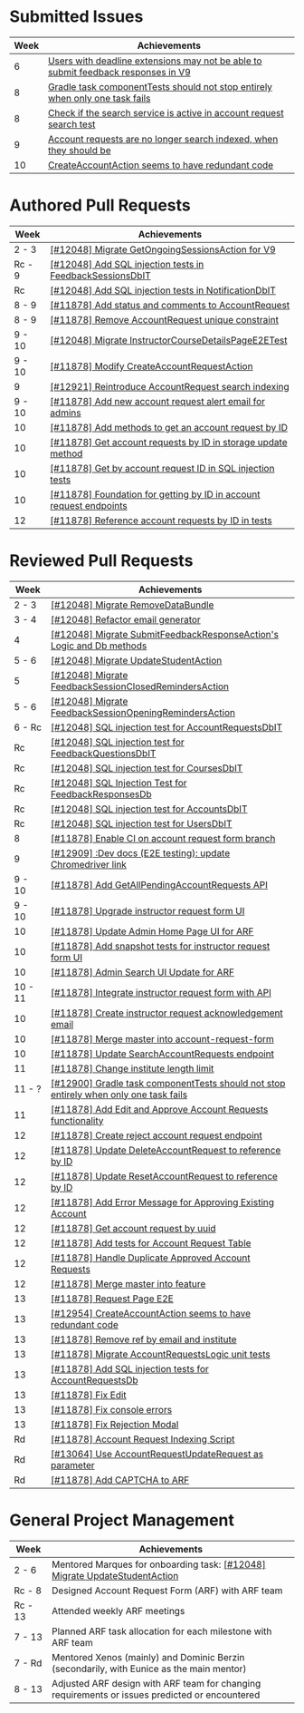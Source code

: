 # Submitted Issues

| Week | Achievements |
| ---- | ------------ |
|  6      | [Users with deadline extensions may not be able to submit feedback responses in V9](https://github.com/TEAMMATES/teammates/pull/12774) | <!-- 240223          -->
|  8      | [Gradle task componentTests should not stop entirely when only one task fails](https://github.com/TEAMMATES/teammates/pull/12900) | <!-- 240315          -->
|  8      | [Check if the search service is active in account request search test](https://github.com/TEAMMATES/teammates/pull/12901) | <!-- 240315          -->
|  9      | [Account requests are no longer search indexed, when they should be](https://github.com/TEAMMATES/teammates/pull/12921) | <!-- 240321          -->
| 10      | [CreateAccountAction seems to have redundant code](https://github.com/TEAMMATES/teammates/pull/12954) | <!-- 240328          -->

# Authored Pull Requests

| Week | Achievements |
| ---- | ------------ |
|  2 -  3 | [[#12048] Migrate GetOngoingSessionsAction for V9](https://github.com/TEAMMATES/teammates/pull/12710) | <!-- 240122 - 240203 -->
| Rc -  9 | [[#12048] Add SQL injection tests in FeedbackSessionsDbIT](https://github.com/TEAMMATES/teammates/pull/12857) | <!-- 240228 - 240318 -->
| Rc      | [[#12048] Add SQL injection tests in NotificationDbIT](https://github.com/TEAMMATES/teammates/pull/12858) | <!-- 240229 - 240303 -->
|  8 -  9 | [[#11878] Add status and comments to AccountRequest](https://github.com/TEAMMATES/teammates/pull/12898) | <!-- 240315 - 240319 -->
|  8 -  9 | [[#11878] Remove AccountRequest unique constraint](https://github.com/TEAMMATES/teammates/pull/12899) | <!-- 240315 - 240319 -->
|  9 - 10 | [[#12048] Migrate InstructorCourseDetailsPageE2ETest](https://github.com/TEAMMATES/teammates/pull/12908) | <!-- 240318 - 240327 -->
|  9 - 10 | [[#11878] Modify CreateAccountRequestAction](https://github.com/TEAMMATES/teammates/pull/12913) | <!-- 240319 - 240325 -->
|  9      | [[#12921] Reintroduce AccountRequest search indexing](https://github.com/TEAMMATES/teammates/pull/12923) | <!-- 240321 - 240322 -->
|  9 - 10 | [[#11878] Add new account request alert email for admins](https://github.com/TEAMMATES/teammates/pull/12926) | <!-- 240323 - 240325 -->
| 10      | [[#11878] Add methods to get an account request by ID](https://github.com/TEAMMATES/teammates/pull/12953) | <!-- 240328 - 240328 -->
| 10      | [[#11878] Get account requests by ID in storage update method](https://github.com/TEAMMATES/teammates/pull/12955) | <!-- 240328 - 240329 -->
| 10      | [[#11878] Get by account request ID in SQL injection tests](https://github.com/TEAMMATES/teammates/pull/12956) | <!-- 240328 - 240329 -->
| 10      | [[#11878] Foundation for getting by ID in account request endpoints](https://github.com/TEAMMATES/teammates/pull/12957) | <!-- 240328 - 240329 -->
| 12      | [[#11878] Reference account requests by ID in tests](https://github.com/TEAMMATES/teammates/pull/13017) | <!-- 240414          -->

# Reviewed Pull Requests

| Week | Achievements |
| ---- | ------------ |
|  2 -  3 | [[#12048] Migrate RemoveDataBundle](https://github.com/TEAMMATES/teammates/pull/12709) | <!-- 240128 - 240202 -->
|  3 -  4 | [[#12048] Refactor email generator](https://github.com/TEAMMATES/teammates/pull/12723) | <!-- 240204 - 240206 -->
|  4      | [[#12048] Migrate SubmitFeedbackResponseAction's Logic and Db methods](https://github.com/TEAMMATES/teammates/pull/12732) | <!-- 240207          -->
|  5 -  6 | [[#12048] Migrate UpdateStudentAction](https://github.com/TEAMMATES/teammates/pull/12727) | <!-- 240213 - 240225 -->
|  5      | [[#12048] Migrate FeedbackSessionClosedRemindersAction](https://github.com/TEAMMATES/teammates/pull/12738) | <!-- 240214          -->
|  5 -  6 | [[#12048] Migrate FeedbackSessionOpeningRemindersAction](https://github.com/TEAMMATES/teammates/pull/12739) | <!-- 240214 - 240223 -->
|  6 - Rc | [[#12048] SQL injection test for AccountRequestsDbIT](https://github.com/TEAMMATES/teammates/pull/12788) | <!-- 240225 - 240229 -->
| Rc      | [[#12048] SQL injection test for FeedbackQuestionsDbIT](https://github.com/TEAMMATES/teammates/pull/12847) | <!-- 240227          -->
| Rc      | [[#12048] SQL injection test for CoursesDbIT](https://github.com/TEAMMATES/teammates/pull/12801) | <!-- 240227 - 240229 -->
| Rc      | [[#12048] SQL Injection Test for FeedbackResponsesDb](https://github.com/TEAMMATES/teammates/pull/12848) | <!-- 240229          -->
| Rc      | [[#12048] SQL injection test for AccountsDbIT](https://github.com/TEAMMATES/teammates/pull/12800) | <!-- 240229          -->
| Rc      | [[#12048] SQL injection test for UsersDbIT](https://github.com/TEAMMATES/teammates/pull/12851) | <!-- 240229          -->
|  8      | [[#11878] Enable CI on account request form branch](https://github.com/TEAMMATES/teammates/pull/12888) | <!-- 240312          -->
|  9      | [[#12909] :Dev docs (E2E testing): update Chromedriver link](https://github.com/TEAMMATES/teammates/pull/12924) | <!-- 240322          -->
|  9 - 10 | [[#11878] Add GetAllPendingAccountRequests API](https://github.com/TEAMMATES/teammates/pull/12927) | <!-- 240324 - 240325 -->
|  9 - 10 | [[#11878] Upgrade instructor request form UI](https://github.com/TEAMMATES/teammates/pull/12929) | <!-- 240324 - 240327 -->
| 10      | [[#11878] Update Admin Home Page UI for ARF](https://github.com/TEAMMATES/teammates/pull/12933) | <!-- 240327          -->
| 10      | [[#11878] Add snapshot tests for instructor request form UI](https://github.com/TEAMMATES/teammates/pull/12942) | <!-- 240327          -->
| 10      | [[#11878] Admin Search UI Update for ARF](https://github.com/TEAMMATES/teammates/pull/12945) | <!-- 240327          -->
| 10 - 11 | [[#11878] Integrate instructor request form with API](https://github.com/TEAMMATES/teammates/pull/12943) | <!-- 240327 - 240404 -->
| 10      | [[#11878] Create instructor request acknowledgement email](https://github.com/TEAMMATES/teammates/pull/12944) | <!-- 240327 - 240330 -->
| 10      | [[#11878] Merge master into account-request-form](https://github.com/TEAMMATES/teammates/pull/12972) | <!-- 240330 - 240331 -->
| 10      | [[#11878] Update SearchAccountRequests endpoint](https://github.com/TEAMMATES/teammates/pull/12950) | <!-- 240331          -->
| 11      | [[#11878] Change institute length limit](https://github.com/TEAMMATES/teammates/pull/12974) | <!-- 240402          -->
| 11 -  ? | [[#12900] Gradle task componentTests should not stop entirely when only one task fails](https://github.com/TEAMMATES/teammates/pull/12963) | <!-- 240402 -      ? -->
| 11      | [[#11878] Add Edit and Approve Account Requests functionality](https://github.com/TEAMMATES/teammates/pull/12975) | <!-- 240407          -->
| 12      | [[#11878] Create reject account request endpoint](https://github.com/TEAMMATES/teammates/pull/12985) | <!-- 240409          -->
| 12      | [[#11878] Update DeleteAccountRequest to reference by ID](https://github.com/TEAMMATES/teammates/pull/12997) | <!-- 240411          -->
| 12      | [[#11878] Update ResetAccountRequest to reference by ID](https://github.com/TEAMMATES/teammates/pull/13002) | <!-- 240411          -->
| 12      | [[#11878] Add Error Message for Approving Existing Account](https://github.com/TEAMMATES/teammates/pull/13004) | <!-- 240411          -->
| 12      | [[#11878] Get account request by uuid](https://github.com/TEAMMATES/teammates/pull/13007) | <!-- 240411 - 240412 -->
| 12      | [[#11878] Add tests for Account Request Table](https://github.com/TEAMMATES/teammates/pull/12977) | <!-- 240411 - 240414 -->
| 12      | [[#11878] Handle Duplicate Approved Account Requests](https://github.com/TEAMMATES/teammates/pull/13009) | <!-- 240412          -->
| 12      | [[#11878] Merge master into feature](https://github.com/TEAMMATES/teammates/pull/13011) | <!-- 240413          -->
| 13      | [[#11878] Request Page E2E](https://github.com/TEAMMATES/teammates/pull/13015) | <!-- 240416          -->
| 13      | [[#12954] CreateAccountAction seems to have redundant code](https://github.com/TEAMMATES/teammates/pull/13039) | <!-- 240416          -->
| 13      | [[#11878] Remove ref by email and institute](https://github.com/TEAMMATES/teammates/pull/13044) | <!-- 240417          -->
| 13      | [[#11878] Migrate AccountRequestsLogic unit tests](https://github.com/TEAMMATES/teammates/pull/13043) | <!-- 240417          -->
| 13      | [[#11878] Add SQL injection tests for AccountRequestsDb](https://github.com/TEAMMATES/teammates/pull/13047) | <!-- 240418          -->
| 13      | [[#11878] Fix Edit](https://github.com/TEAMMATES/teammates/pull/13056) | <!-- 240418          -->
| 13      | [[#11878] Fix console errors](https://github.com/TEAMMATES/teammates/pull/13058) | <!-- 240419          -->
| 13      | [[#11878] Fix Rejection Modal](https://github.com/TEAMMATES/teammates/pull/13059) | <!-- 240419          -->
| Rd      | [[#11878] Account Request Indexing Script](https://github.com/TEAMMATES/teammates/pull/13076) | <!-- 240422          -->
| Rd      | [[#13064] Use AccountRequestUpdateRequest as parameter](https://github.com/TEAMMATES/teammates/pull/13068) | <!-- 240422 - 240423 -->
| Rd      | [[#11878] Add CAPTCHA to ARF](https://github.com/TEAMMATES/teammates/pull/13081) | <!-- 240423          -->

# General Project Management

| Week | Achievements |
| ---- | ------------ |
|  2 -  6 | Mentored Marques for onboarding task: [[#12048] Migrate UpdateStudentAction](https://github.com/TEAMMATES/teammates/pull/12727) | <!-- 240128 - 240225 -->
| Rc -  8 | Designed Account Request Form (ARF) with ARF team | <!--      ? -      ? -->
| Rc - 13 | Attended weekly ARF meetings | <!--      ? -      ? -->
|  7 - 13 | Planned ARF task allocation for each milestone with ARF team | <!--      ? -      ? -->
|  7 - Rd | Mentored Xenos (mainly) and Dominic Berzin (secondarily, with Eunice as the main mentor) | <!--      ? -      ? -->
|  8 - 13 | Adjusted ARF design with ARF team for changing requirements or issues predicted or encountered | <!--      ? -      ? -->

